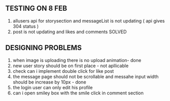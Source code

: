 TESTING ON 8 FEB
-----------------

1. allusers api for storysection and messageList is not updating ( api gives 304 status )
2. post is not updating and likes and comments
SOLVED

DESIGNING PROBLEMS
-------------------

1. when image is uploading there is no upload animation- done
2. new user story should be on first place - not apllicable
3. check can i implement double click for like post
4. the message page should not be scrollable and messahe input width should be increase by 10px - done
5. the login user can only edit his profile 
6. can i open smiley box with the smile click in comment section